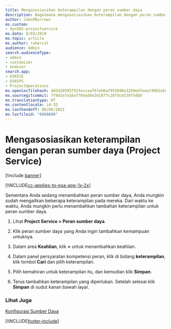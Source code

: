```yaml
---
title: Mengasosiasikan keterampilan dengan peran sumber daya
description: Bagaimana mengasosiasikan keterampilan dengan peran sumber daya dalam Project Service
author: JohnPBurrows
ms.custom:
- dyn365-projectservice
ms.date: 8/03/2018
ms.topic: article
ms.author: ruhercul
audience: Admin
search.audienceType:
- admin
- customizer
- enduser
search.app:
- D365CE
- D365PS
- ProjectOperations
ms.openlocfilehash: dd3d20593f55feccaaf67eb0af9550d6e3289edfeeaf4001a56fd39dbb1e3c07
ms.sourcegitcommit: 7f8d1e7a16af769adb43d1877c28fdce53975db8
ms.translationtype: HT
ms.contentlocale: id-ID
ms.lasthandoff: 08/06/2021
ms.locfileid: "6998600"
---
```

# <a name="associate-skills-with-resource-roles-project-service"></a>Mengasosiasikan keterampilan dengan peran sumber daya (Project Service)

[!include [banner](../includes/psa-now-project-operations.md)]

[!INCLUDE[cc-applies-to-psa-app-1x-2x](../includes/cc-applies-to-psa-app-1x-2x.md)]

Sementara Anda sedang menambahkan peran sumber daya, Anda mungkin sudah mengaitkan beberapa keterampilan pada mereka. Dari waktu ke waktu, Anda mungkin perlu menambahkan tambahan keterampilan untuk peran sumber daya.  
  
1.  Lihat **Project Service > Peran sumber daya**.  
  
2.  Klik peran sumber daya yang Anda ingin tambahkan kemampuan untuknya.  
  
3.  Dalam area **Keahlian**, klik **+** untuk menambahkan keahlian.  
  
4.  Dalam panel persyaratan kompetensi peran, klik di bidang **keterampilan**, klik tombol **Cari** dan pilih keterampilan.  
  
5.  Pilih kemahiran untuk keterampilan itu, dan kemudian klik **Simpan**.  
  
6.  Terus tambahkan keterampilan yang diperlukan. Setelah selesai klik **Simpan** di sudut kanan bawah layar.  
  
### <a name="see-also"></a>Lihat Juga  
 [Konfigurasi Sumber Daya](../psa/set-up-resources.md)


[!INCLUDE[footer-include](../includes/footer-banner.md)]